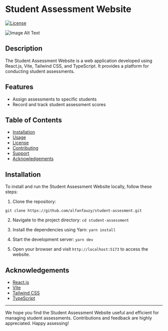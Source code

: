 # Student Assessment Website

[![License](https://img.shields.io/badge/license-MIT-blue.svg)](https://opensource.org/licenses/MIT)

![Image Alt Text](https://i.ibb.co/Fn3kqNx/Screen-Shot-2023-06-02-at-07-54-56.png)

## Description

The Student Assessment Website is a web application developed using React.js, Vite, Tailwind CSS, and TypeScript. It provides a platform for conducting student assessments.

## Features

-   Assign assessments to specific students
-   Record and track student assessment scores

## Table of Contents

-   [Installation](#installation)
-   [Usage](#usage)
-   [License](#license)
-   [Contributing](#contributing)
-   [Support](#support)
-   [Acknowledgements](#acknowledgements)

## Installation

To install and run the Student Assessment Website locally, follow these steps:

1. Clone the repository:

`git clone https://github.com/alfanfauzy/student-assesment.git`

2. Navigate to the project directory: `cd student-assessment`

3. Install the dependencies using Yarn: `yarn install`

4. Start the development server:
   `yarn dev`

5. Open your browser and visit `http://localhost:5173` to access the website.

## Acknowledgements

-   [React.js](https://reactjs.org)
-   [Vite](https://vitejs.dev)
-   [Tailwind CSS](https://tailwindcss.com)
-   [TypeScript](https://www.typescriptlang.org)

---

We hope you find the Student Assessment Website useful and efficient for managing student assessments. Contributions and feedback are highly appreciated. Happy assessing!
